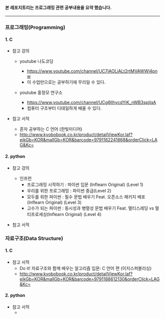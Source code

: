#### 본 레포지토리는 프로그래밍 관련 공부내용을 요약 했습니다.
--------------------------------------------------

### 프로그래밍(Programming)
#### 1. C
  - 참고 강의
    - youtube 나도코딩
      - https://www.youtube.com/channel/UC7iAOLiALt2rtMVAWWl4pnw
      - 이 수업만으로는 공부하기에 무리일 수 있다.
  
    - youtube 홍정모 연구소
      - https://www.youtube.com/channel/UCg6IlhycdYiK_nWB3spjIqA
      - 컴퓨터 구조부터 디테일하게 배울 수 있다.
    
  - 참고 서적
    - 혼자 공부하는 C 언어 (한빛미디어)
    - http://www.kyobobook.co.kr/product/detailViewKor.laf?ejkGb=KOR&mallGb=KOR&barcode=9791162241868&orderClick=LAG&Kc= <br/>


#### 2. python
  - 참고 강의
    - 인프런
      - 프로그래밍 시작하기 : 파이썬 입문 (Inflearn Original) (Level 1)
      - 우리를 위한 프로그래밍 : 파이썬 중급(Level 2) 
      - 모두를 위한 파이썬 : 필수 문법 배우기 Feat. 오픈소스 패키지 배포 (Inflearn Original) (Level 3)
      - 고수가 되는 파이썬 : 동시성과 병렬성 문법 배우기 Feat. 멀티스레딩 vs 멀티프로세싱(Inflearn Original) (Level 4)

  - 참고 서적 <br/>


### 자료구조(Data Structure)
#### 1. C

  - 참고 서적
    - Do it! 자료구조와 함께 배우는 알고리즘 입문: C 언어 편 (이지스퍼블리싱)
    - http://www.kyobobook.co.kr/product/detailViewKor.laf?ejkGb=KOR&mallGb=KOR&barcode=9791188612130&orderClick=LAG&Kc= <br/>

#### 2. python

  - 참고 서적
    -  <br/>


